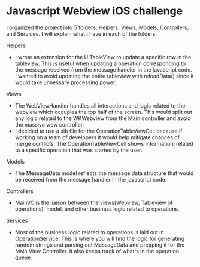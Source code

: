 # Javascript Webview iOS challenge

I organized the project into 5 folders: Helpers, Views, Models, Controllers, and Services.  I will explain what I have in each of the folders.

Helpers
- I wrote an extension for the UITableView to update a specific row in the tableview.  This is useful when updating a operation corresponding to the message received from the message handler in the javascript code.  I wanted to avoid updating the entire tableview with reloadData() since it would take unnessary processing power.

Views
- The WebViewHandler handles all interactions and logic related to the webview which occupies the top half of the screen.  This would split out any logic related to the WKWebview from the Main controller and avoid the massive view controller.  
- I decided to use a xib file for the OperationTableViewCell because if working on a team of developers it would help mitigate chances of merge conflicts.  The OperationTableViewCell shows informationi related to a specific operation that was started by the user.

Models
- The MessageData model reflects the message data structure that would be received from the message handler in the javascript code.

Controllers
- MainVC is the liaison between the views(Webview, Tableview of operations), model, and other business logic related to operations.

Services
- Most of the business logic related to operations is laid out in OperationService.  This is where you will find the logic for generating random strings and parsing out MessageData and prepping it for the Main View Controller.  It also keeps track of what's in the operation queue.

